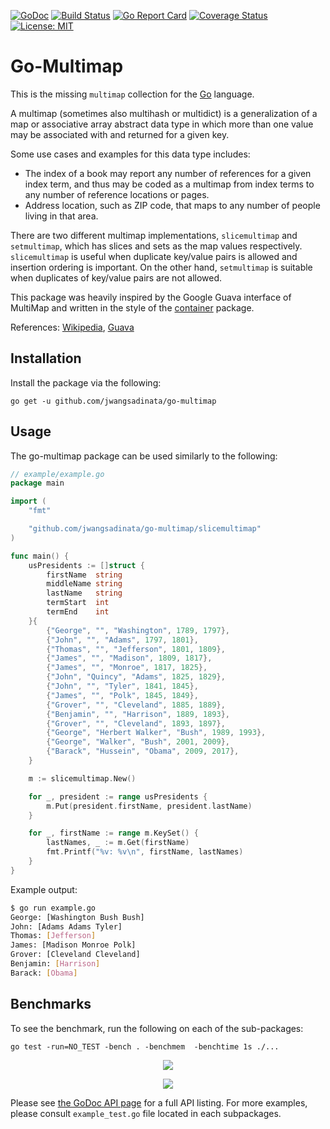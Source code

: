 [![GoDoc](https://godoc.org/github.com/jwangsadinata/go-multimap?status.svg)](https://godoc.org/github.com/jwangsadinata/go-multimap) [![Build Status](https://travis-ci.org/jwangsadinata/go-multimap.svg)](https://travis-ci.org/jwangsadinata/go-multimap) [![Go Report Card](https://goreportcard.com/badge/github.com/jwangsadinata/go-multimap)](https://goreportcard.com/report/github.com/jwangsadinata/go-multimap) [![Coverage Status](https://coveralls.io/repos/github/jwangsadinata/go-multimap/badge.svg?branch=master&service=github)](https://coveralls.io/github/jwangsadinata/go-multimap?branch=master&service=github) [![License: MIT](https://img.shields.io/badge/License-MIT-yellow.svg)](https://github.com/jwangsadinata/go-multimap/blob/master/LICENSE)

# Go-Multimap

This is the missing `multimap` collection for the [Go](https://www.golang.org/project/) language.

A multimap (sometimes also multihash or multidict) is a generalization of a map 
or associative array abstract data type in which more than one value may be 
associated with and returned for a given key. 

Some use cases and examples for this data type includes:
- The index of a book may report any number of references for a given index term, 
and thus may be coded as a multimap from index terms to any number of reference locations or pages.
- Address location, such as ZIP code, that maps to any number of people living in that area.

There are two different multimap implementations, `slicemultimap` and `setmultimap`, which has slices and sets 
as the map values respectively. `slicemultimap` is useful when duplicate key/value pairs is allowed and 
insertion ordering is important. On the other hand, `setmultimap` is suitable when duplicates of key/value 
pairs are not allowed.

This package was heavily inspired by the Google Guava interface of MultiMap and 
written in the style of the [container](https://golang.org/pkg/container/) package.


References: 
[Wikipedia](https://en.wikipedia.org/wiki/Multimap), 
[Guava](https://google.github.io/guava/releases/19.0/api/docs/com/google/common/collect/Multimap.html)

## Installation ##

Install the package via the following:

    go get -u github.com/jwangsadinata/go-multimap

## Usage ##

The go-multimap package can be used similarly to the following:
```go
// example/example.go
package main

import (
	"fmt"

	"github.com/jwangsadinata/go-multimap/slicemultimap"
)

func main() {
	usPresidents := []struct {
		firstName  string
		middleName string
		lastName   string
		termStart  int
		termEnd    int
	}{
		{"George", "", "Washington", 1789, 1797},
		{"John", "", "Adams", 1797, 1801},
		{"Thomas", "", "Jefferson", 1801, 1809},
		{"James", "", "Madison", 1809, 1817},
		{"James", "", "Monroe", 1817, 1825},
		{"John", "Quincy", "Adams", 1825, 1829},
		{"John", "", "Tyler", 1841, 1845},
		{"James", "", "Polk", 1845, 1849},
		{"Grover", "", "Cleveland", 1885, 1889},
		{"Benjamin", "", "Harrison", 1889, 1893},
		{"Grover", "", "Cleveland", 1893, 1897},
		{"George", "Herbert Walker", "Bush", 1989, 1993},
		{"George", "Walker", "Bush", 2001, 2009},
		{"Barack", "Hussein", "Obama", 2009, 2017},
	}

	m := slicemultimap.New()

	for _, president := range usPresidents {
		m.Put(president.firstName, president.lastName)
	}

	for _, firstName := range m.KeySet() {
		lastNames, _ := m.Get(firstName)
		fmt.Printf("%v: %v\n", firstName, lastNames)
	}
}
```

Example output:
```sh
$ go run example.go
George: [Washington Bush Bush]
John: [Adams Adams Tyler]
Thomas: [Jefferson]
James: [Madison Monroe Polk]
Grover: [Cleveland Cleveland]
Benjamin: [Harrison]
Barack: [Obama]
```

## Benchmarks ##
To see the benchmark, run the following on each of the sub-packages:

`go test -run=NO_TEST -bench . -benchmem  -benchtime 1s ./...`

<p align="center"><img src="https://user-images.githubusercontent.com/13155377/38164450-3e916478-352f-11e8-8a4b-be10f60df4f9.png" /></p>
<p align="center"><img src="https://user-images.githubusercontent.com/13155377/38164452-435d48aa-352f-11e8-8a70-7a54f41b1610.png" /></p>


Please see [the GoDoc API page](http://godoc.org/github.com/jwangsadinata/go-multimap) for a
full API listing. For more examples, please consult `example_test.go` file located in each subpackages.

